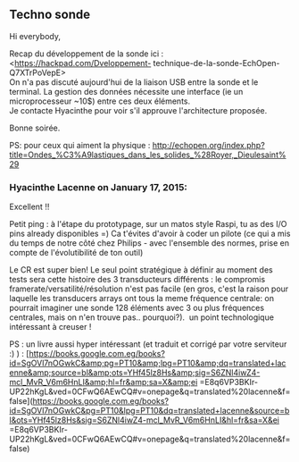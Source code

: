 ## Techno sonde



Hi everybody,  
  
Recap du développement de la sonde ici : <https://hackpad.com/Dveloppement-
technique-de-la-sonde-EchOpen-Q7XTrPoVepE>  
On n'a pas discuté aujourd'hui de la liaison USB entre la sonde et le
terminal. La gestion des données nécessite une interface (ie un
microprocesseur ~10$) entre ces deux éléments.  
Je contacte Hyacinthe pour voir s'il approuve l'architecture proposée.  
  
Bonne soirée.  
  
PS: pour ceux qui aiment la physique :
<http://echopen.org/index.php?title=Ondes_%C3%A9lastiques_dans_les_solides_%28Royer,_Dieulesaint%29>



### **Hyacinthe Lacenne** on January 17, 2015:



Excellent !!  
  
Petit ping : à l'étape du prototypage, sur un matos style Raspi, tu as des I/O
pins already disponibles =) Ca t'évites d'avoir à coder un pilote (ce qui a
mis du temps de notre côté chez Philips - avec l'ensemble des normes, prise en
compte de l'évolutibilité de ton outil)  
  
Le CR est super bien! Le seul point stratégique à définir au moment des tests
sera cette histoire des 3 transducteurs différents : le compromis
framerate/versatilité/résolution n'est pas facile (en gros, c'est la raison
pour laquelle les transducers arrays ont tous la meme fréquence centrale: on
pourrait imaginer une sonde 128 éléments avec 3 ou plus fréquences centrales,
mais on n'en trouve pas.. pourquoi?).  un point technologique intéressant à
creuser !  
  
PS : un livre aussi hyper intéressant (et traduit et corrigé par votre
serviteur :) ) :
[https://books.google.com.eg/books?id=SgOVl7nOGwkC&amp;pg=PT10&amp;lpg=PT10&amp;dq=translated+lacenne&amp;source=bl&amp;ots=YHf45lz8Hs&amp;sig=S6ZNl4iwZ4-mcl_MvR_V6m6HnLI&amp;hl=fr&amp;sa=X&amp;ei
=E8q6VP3BKIr-
UP22hKgL&amp;ved=0CFwQ6AEwCQ#v=onepage&amp;q=translated%20lacenne&amp;f=false](https://books.google.com.eg/books?id=SgOVl7nOGwkC&pg=PT10&lpg=PT10&dq=translated+lacenne&source=bl&ots=YHf45lz8Hs&sig=S6ZNl4iwZ4-mcl_MvR_V6m6HnLI&hl=fr&sa=X&ei
=E8q6VP3BKIr-
UP22hKgL&ved=0CFwQ6AEwCQ#v=onepage&q=translated%20lacenne&f=false)



